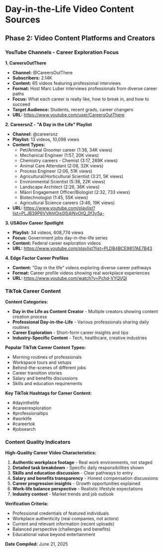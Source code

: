 # Day-in-the-Life Video Content Sources

## Phase 2: Video Content Platforms and Creators

### YouTube Channels - Career Exploration Focus

**1. CareersOutThere**
- **Channel:** @CareersOutThere
- **Subscribers:** 2.14K
- **Content:** 65 videos featuring professional interviews
- **Format:** Host Marc Luber interviews professionals from diverse career paths
- **Focus:** What each career is really like, how to break in, and how to succeed
- **Target Audience:** Students, recent grads, career changers
- **URL:** https://www.youtube.com/user/CareersOutThere

**2. CareersnZ - "A Day in the Life" Playlist**
- **Channel:** @careersnz
- **Playlist:** 13 videos, 10,098 views
- **Content Types:**
  - Pet/Animal Groomer career (1:36, 34K views)
  - Mechanical Engineer (1:57, 20K views)
  - Chemistry careers - Chemist (3:17, 269K views)
  - Animal Care Attendant (2:08, 32K views)
  - Process Engineer (2:06, 51K views)
  - Agricultural/Horticultural Scientist (3:21, 5K views)
  - Environmental Scientist (5:38, 22K views)
  - Landscape Architect (2:26, 36K views)
  - Māori Engagement Officer/Biologist (2:32, 733 views)
  - Biotechnologist (1:45, 55K views)
  - Agricultural Science careers (3:46, 19K views)
- **URL:** https://www.youtube.com/playlist?list=PLJB39P6VVAhlOis0lS4jNvOtQ_0f3y5a-

**3. USAGov Career Spotlight**
- **Playlist:** 34 videos, 608,774 views
- **Focus:** Government jobs day-in-the-life series
- **Content:** Federal career exploration videos
- **URL:** https://www.youtube.com/playlist?list=PLDB4BCE9817AE7B43

**4. Edge Factor Career Profiles**
- **Content:** "Day in the life" videos exploring diverse career pathways
- **Format:** Career profile videos showing real workplace experiences
- **URL:** https://www.youtube.com/watch?v=Pchd-VYQVQI

### TikTok Career Content

**Content Categories:**
- **Day in the Life as Content Creator** - Multiple creators showing content creation process
- **Professional Day-in-the-Life** - Various professionals sharing daily routines
- **Career Exploration** - Short-form career insights and tips
- **Industry-Specific Content** - Tech, healthcare, creative industries

**Popular TikTok Career Content Types:**
- Morning routines of professionals
- Workspace tours and setups
- Behind-the-scenes of different jobs
- Career transition stories
- Salary and benefits discussions
- Skills and education requirements

**Key TikTok Hashtags for Career Content:**
- #dayinthelife
- #careerexploration
- #professionaltips
- #worklife
- #careertok
- #jobsearch

### Content Quality Indicators

**High-Quality Career Video Characteristics:**
1. **Authentic workplace footage** - Real work environments, not staged
2. **Detailed task breakdown** - Specific daily responsibilities shown
3. **Skills and education discussion** - Clear pathways to entry
4. **Salary and benefits transparency** - Honest compensation discussions
5. **Career progression insights** - Growth opportunities explained
6. **Work-life balance perspective** - Realistic lifestyle expectations
7. **Industry context** - Market trends and job outlook

**Verification Criteria:**
- Professional credentials of featured individuals
- Workplace authenticity (real companies, not actors)
- Current and relevant information (recent uploads)
- Balanced perspective (challenges and benefits)
- Educational value beyond entertainment

**Date Compiled:** June 21, 2025

